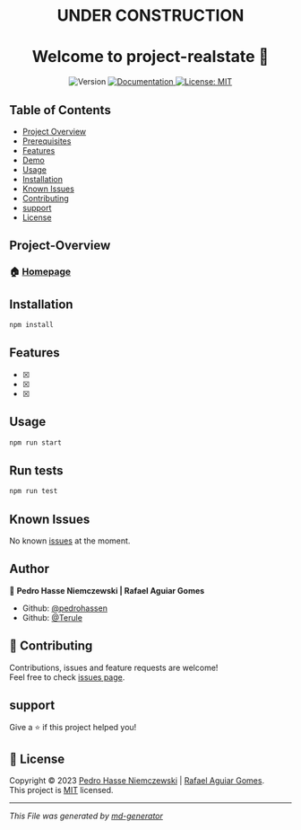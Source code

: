 <h1 align="center">UNDER CONSTRUCTION</h1>
<h1 align="center">Welcome to project-realstate 👋</h1>
<p align="center">
  <img alt="Version" src="https://img.shields.io/badge/version-1.0.0-blue.svg?cacheSeconds=2592000" />
  <a href="https://github.com/pedrohassen/project-realstate#readme" target="_blank">
    <img alt="Documentation" src="https://img.shields.io/badge/documentation-yes-brightgreen.svg" />
  </a>
  <a href="https://github.com/pedrohassen/project-realstate/blob/master/LICENSE" target="_blank">
    <img alt="License: MIT" src="https://img.shields.io/badge/License-MIT-yellow.svg" />
  </a>
</p>

## Table of Contents
* [Project Overview](#Project-Overview)
* [Prerequisites](#Prerequisites)
* [Features](#Features)
* [Demo](#demo)
* [Usage](#Usage)
* [Installation](#Installation)
* [Known Issues](#Known-issues)
* [Contributing](#contributing)
* [support](#support)
* [License](#License)


## Project-Overview


### 🏠 [Homepage](https://github.com/pedrohassen/project-realstate#readme)

## Installation

```sh
npm install
```

## Features

- [x]
- [x]
- [x]

## Usage

```sh
npm run start
```

## Run tests

```sh
npm run test
```

## Known Issues
No known [issues](https://github.com/pedrohassen/project-realstate/issues) at the moment.

## Author

👤 **Pedro Hasse Niemczewski | Rafael Aguiar Gomes**

* Github: [@pedrohassen](https://github.com/pedrohassen)
* Github: [@Terule](https://github.com/Terule)

## 🤝 Contributing

Contributions, issues and feature requests are welcome!<br />Feel free to check [issues page](https://github.com/pedrohassen/project-realstate/issues).

## support

Give a ⭐️ if this project helped you!

## 📝 License

Copyright © 2023 [Pedro Hasse Niemczewski](https://github.com/pedrohassen) | [Rafael Aguiar Gomes](https://github.com/Terule).<br />
This project is [MIT](https://github.com/pedrohassen/project-realstate/blob/master/LICENSE) licensed.

***
_This File was generated by [md-generator](https://github.com/oluwasegun-AA/md-generator)_

